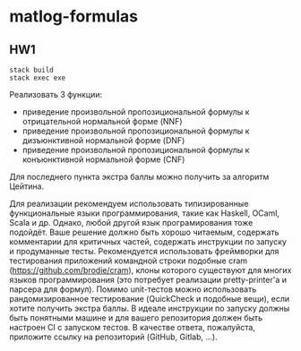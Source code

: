 # matlog-formulas

## HW1

```
stack build
stack exec exe
```

Реализовать 3 функции:

- приведение произвольной пропозициональной формулы к отрицательной нормальной форме (NNF)
- приведение произвольной пропозициональной формулы к дизъюнктивной нормальной форме (DNF)
- приведение произвольной пропозициональной формулы к конъюнктивной нормальной форме (CNF)

Для последнего пункта экстра баллы можно получить за алгоритм Цейтина.

Для реализации рекомендуем использовать типизированные функциональные языки программирования, такие как Haskell, OCaml, Scala и др. Однако, любой другой язык програмирования тоже подойдёт. Ваше решение должно быть хорошо читаемым, содержать комментарии для критичных частей, содержать инструкции по запуску и продуманные тесты. Рекомендуется использовать фреймворки для тестирования приложений командной строки подобные cram (https://github.com/brodie/cram), клоны которого существуют для многих языков программирования (это потребует реализации pretty-printer'а и парсера для формул). Помимо unit-тестов можно использовать рандомизированное тестирование (QuickCheck и подобные вещи), если хотите получить экстра баллы.
В идеале инструкции по запуску должны быть понятными машине и для вашего репозитория должен быть настроен CI с запуском тестов.
В качестве ответа, пожалуйста, приложите ссылку на репозиторий (GitHub, Gitlab, ...).